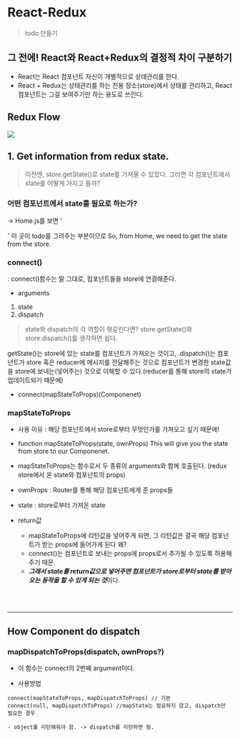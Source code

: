 # React-Redux

> todo 만들기


## 그 전에! React와 React+Redux의 결정적 차이 구분하기
- React는 React 컴포넌트 자신이 개별적으로 상태관리를 한다.
- React + Redux는 상태관리를 하는 전용 장소(store)에서 상태를 관리하고, React 컴포넌트는 그걸 보여주기만 하는 용도로 쓰인다.

## Redux Flow
![](https://images.velog.io/images/sohyeon00/post/c8fbe7af-e4ea-4f60-b922-6b778ff0b266/image.png)


## 1. Get information from redux state.

> 이전엔, store.getState()로 state를 가져올 수 있었다. 그러면 각 컴포넌트에서 state를 어떻게 가지고 올까?

### 어떤 컴포넌트에서 state를 필요로 하는가?  
  -> Home.js를 보면 '<ul></ul>' 이 곳이 todo를 그려주는 부분이므로
     So, from Home, we need to get the state from the store.


### connect() 
: connect()함수는 말 그대로, 컴포넌트들을 store에 연결해준다.

- arguments
1) state
2) dispatch

> state와 dispatch의 각 역할이 헷갈린다면?
  store.getState()와 store.dispatch()를 생각하면 쉽다.
  
  getState()는 store에 있는 state를 컴포넌트가 가져오는 것이고, .dispatch()는 컴포넌트가 store 혹은 reducer에 메시지를 전달해주는 것으로 컴포넌트가 변경한 state값을 store에 보내는(넣어주는) 것으로 이해할 수 있다.(reducer를 통해 store의 state가 업데이트되기 때문에)

- connect(mapStateToProps)(Componenet)

### mapStateToProps

- 사용 이유 : 해당 컴포넌트에서 store로부터 무엇인가를 가져오고 싶기 때문에!

- function mapStateToProps(state, ownProps)
  This will give you the state from store to our Componenet.

- mapStateToProps는 함수로서 두 종류의 arguments와 함께 호출된다. 
  (redux store에서 온 state와 컴포넌트의 props)

- ownProps : Router를 통해 해당 컴포넌트에게 준 props들
- state : store로부터 가져온 state

- return값
    - mapStateToProps에 리턴값을 넣어주게 되면, 그 리턴값은 결국 해당 컴포넌트가 받는 props에 들어가게 된다
     왜?
     - connect()는 컴포넌트로 보내는 props에 props로서 추가될 수 있도록 허용해주기 때문.
     - ***그래서 state를 return값으로 넣어주면 컴포넌트가 store로부터 state를 받아오는 동작을 할 수 있게 되는 것***이다.

<br/><br/>
***

## How Component do dispatch


### mapDispatchToProps(dispatch, ownProps?)

- 이 함수는 connect의 2번째 argument이다.

- 사용방법
```
connect(mapStateToProps, mapDispatchToProps) // 기본
connect(null, mapDispatchToProps) //mapState는 필요하지 않고, dispatch만 필요한 경우

- object를 리턴해줘야 함. -> dispatch를 리턴하면 됨.